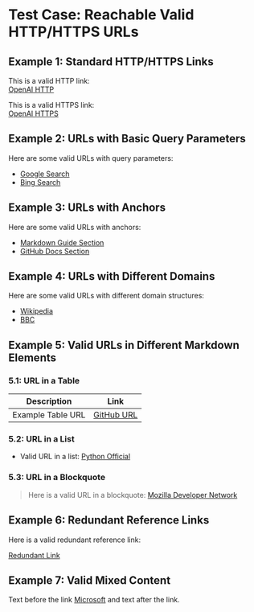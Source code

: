 # Test Case: Reachable Valid HTTP/HTTPS URLs

## Example 1: Standard HTTP/HTTPS Links

This is a valid HTTP link:  
[OpenAI HTTP](http://openai.com)

This is a valid HTTPS link:  
[OpenAI HTTPS](https://openai.com)

## Example 2: URLs with Basic Query Parameters

Here are some valid URLs with query parameters:

- [Google Search](https://www.google.com/search?q=markdown)
- [Bing Search](https://www.bing.com/search?q=links+checker)

## Example 3: URLs with Anchors

Here are some valid URLs with anchors:

- [Markdown Guide Section](https://www.markdownguide.org/#overview)
- [GitHub Docs Section](https://docs.github.com/en#readme)

## Example 4: URLs with Different Domains

Here are some valid URLs with different domain structures:

- [Wikipedia](https://en.wikipedia.org)
- [BBC](https://www.bbc.com)

## Example 5: Valid URLs in Different Markdown Elements

### 5.1: URL in a Table

| Description       | Link                                              |
|-------------------|---------------------------------------------------|
| Example Table URL | [GitHub URL](https://github.com)                  |

### 5.2: URL in a List

- Valid URL in a list: [Python Official](https://www.python.org)

### 5.3: URL in a Blockquote

> Here is a valid URL in a blockquote: [Mozilla Developer Network](https://developer.mozilla.org)

## Example 6: Redundant Reference Links

Here is a valid redundant reference link:

[Redundant Link][1]

[1]: https://www.w3.org

## Example 7: Valid Mixed Content

Text before the link [Microsoft](https://www.microsoft.com) and text after the link.
